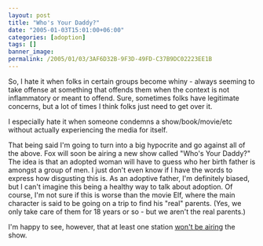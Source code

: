 ```yaml
---
layout: post
title: "Who's Your Daddy?"
date: "2005-01-03T15:01:00+06:00"
categories: [adoption]
tags: []
banner_image: 
permalink: /2005/01/03/3AF6D32B-9F3D-49FD-C37B9DC02223EE1B
---
```


So, I hate it when folks in certain groups become whiny - always seeming to take offense at something that offends them when the context is not inflammatory or meant to offend. Sure, sometimes folks have legitimate concerns, but a lot of times I think folks just need to get over it. 

I especially hate it when someone condemns a show/book/movie/etc without actually experiencing the media for itself.

That being said I'm going to turn into a big hypocrite and go against all of the above. Fox will soon be airing a new show called "Who's Your Daddy?" The idea is that an adopted woman will have to guess who her birth father is amongst a group of men. I just don't even know if I have the words to express how disgusting this is. As an adoptive father, I'm definitely biased, but I can't imagine this being a healthy way to talk about adoption. Of course, I'm not sure if this is worse than the movie Elf, where the main character is said to be going on a trip to find his "real" parents. (Yes, we only take care of them for 18 years or so - but we aren't the real parents.)

I'm happy to see, however, that at least one station <a href="http://story.news.yahoo.com/news?tmpl=story&cid=529&e=3&u=/ap/20050103/ap_en_tv/who_s_your_daddy">won't be airing</a> the show.